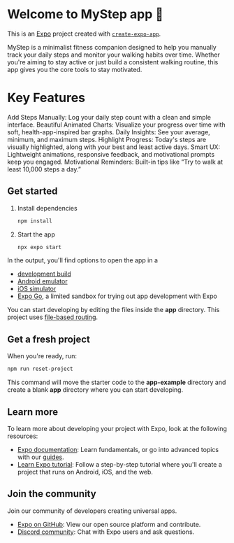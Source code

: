 # Welcome to MyStep app 👋

This is an [Expo](https://expo.dev) project created with [`create-expo-app`](https://www.npmjs.com/package/create-expo-app).

MyStep is a minimalist fitness companion designed to help you manually track your daily steps and monitor your walking habits over time. Whether you're aiming to stay active or just build a consistent walking routine, this app gives you the core tools to stay motivated.

# Key Features
Add Steps Manually: Log your daily step count with a clean and simple interface.
Beautiful Animated Charts: Visualize your progress over time with soft, health-app-inspired bar graphs.
Daily Insights: See your average, minimum, and maximum steps.
Highlight Progress: Today's steps are visually highlighted, along with your best and least active days.
Smart UX: Lightweight animations, responsive feedback, and motivational prompts keep you engaged.
Motivational Reminders: Built-in tips like “Try to walk at least 10,000 steps a day.”

## Get started

1. Install dependencies

   ```bash
   npm install
   ```

2. Start the app

   ```bash
   npx expo start
   ```

In the output, you'll find options to open the app in a

- [development build](https://docs.expo.dev/develop/development-builds/introduction/)
- [Android emulator](https://docs.expo.dev/workflow/android-studio-emulator/)
- [iOS simulator](https://docs.expo.dev/workflow/ios-simulator/)
- [Expo Go](https://expo.dev/go), a limited sandbox for trying out app development with Expo

You can start developing by editing the files inside the **app** directory. This project uses [file-based routing](https://docs.expo.dev/router/introduction).

## Get a fresh project

When you're ready, run:

```bash
npm run reset-project
```

This command will move the starter code to the **app-example** directory and create a blank **app** directory where you can start developing.

## Learn more

To learn more about developing your project with Expo, look at the following resources:

- [Expo documentation](https://docs.expo.dev/): Learn fundamentals, or go into advanced topics with our [guides](https://docs.expo.dev/guides).
- [Learn Expo tutorial](https://docs.expo.dev/tutorial/introduction/): Follow a step-by-step tutorial where you'll create a project that runs on Android, iOS, and the web.

## Join the community

Join our community of developers creating universal apps.

- [Expo on GitHub](https://github.com/expo/expo): View our open source platform and contribute.
- [Discord community](https://chat.expo.dev): Chat with Expo users and ask questions.
